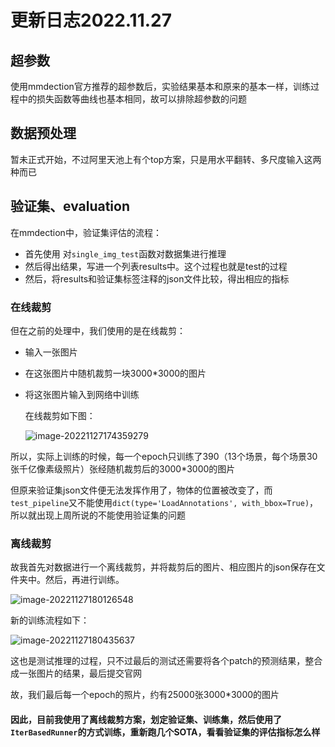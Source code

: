 # 更新日志2022.11.27

## 超参数

使用mmdection官方推荐的超参数后，实验结果基本和原来的基本一样，训练过程中的损失函数等曲线也基本相同，故可以排除超参数的问题



## 数据预处理

暂未正式开始，不过阿里天池上有个top方案，只是用水平翻转、多尺度输入这两种而已



## 验证集、evaluation

在mmdection中，验证集评估的流程：

- 首先使用 对`single_img_test`函数对数据集进行推理
- 然后得出结果，写进一个列表results中。这个过程也就是test的过程
- 然后，将results和验证集标签注释的json文件比较，得出相应的指标

### 在线裁剪

但在之前的处理中，我们使用的是在线裁剪：

- 输入一张图片

- 在这张图片中随机裁剪一块3000*3000的图片

- 将这张图片输入到网络中训练

  在线裁剪如下图：

  ![image-20221127174359279](https://yzfzzz.oss-cn-shenzhen.aliyuncs.com/image/image-20221127174359279.png)

所以，实际上训练的时候，每一个epoch只训练了390（13个场景，每个场景30张千亿像素级照片）张经随机裁剪后的3000*3000的图片

但原来验证集json文件便无法发挥作用了，物体的位置被改变了，而`test_pipeline`又不能使用`dict(type='LoadAnnotations', with_bbox=True)`，所以就出现上周所说的不能使用验证集的问题

### 离线裁剪

故我首先对数据进行一个离线裁剪，并将裁剪后的图片、相应图片的json保存在文件夹中。然后，再进行训练。

![image-20221127180126548](https://yzfzzz.oss-cn-shenzhen.aliyuncs.com/image/image-20221127180126548.png)

新的训练流程如下：

![image-20221127180435637](https://yzfzzz.oss-cn-shenzhen.aliyuncs.com/image/image-20221127180435637.png)

这也是测试推理的过程，只不过最后的测试还需要将各个patch的预测结果，整合成一张图片的结果，最后提交官网

故，我们最后每一个epoch的照片，约有25000张3000*3000的图片

#### 因此，目前我使用了离线裁剪方案，划定验证集、训练集，然后使用了`IterBasedRunner`的方式训练，重新跑几个SOTA，看看验证集的评估指标怎么样
